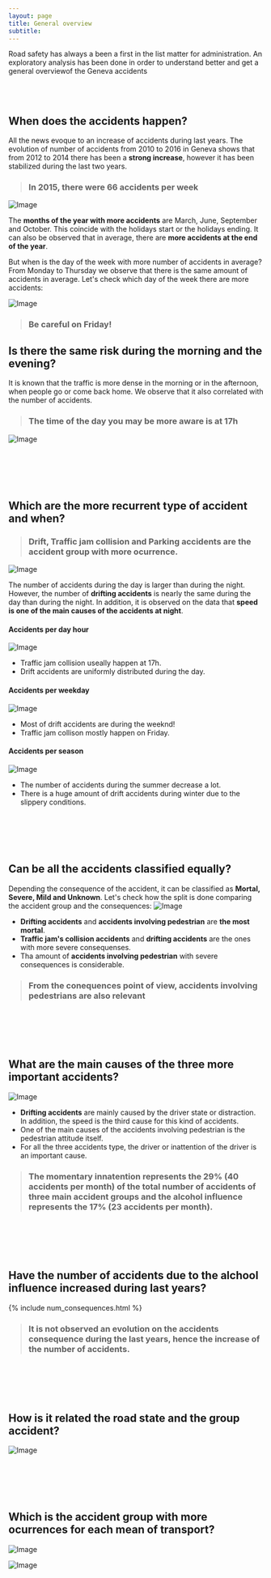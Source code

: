 ```yaml
---
layout: page
title: General overview
subtitle:
---
```



Road safety has always a been a first in the list matter for administration. An exploratory analysis has been done in order to understand better and get a general overviewof the Geneva accidents

<br>
<br>

## When does the accidents happen?
All the news evoque to an increase of accidents during last years. The evolution of number of accidents from 2010 to 2016 in Geneva shows that from 2012 to 2014 there has been a **strong increase**, however it has been stabilized during the last two years.

> ### In 2015, there were 66 accidents per week

![Image](../img/acc_year.png)

The **months of the year with more accidents** are March, June, September and October. This coincide with the holidays start or the holidays ending. It can also be observed that in average, there are **more accidents at the end of the year**.

But when is the day of the week with more number of accidents in average? From Monday to Thursday we observe that there is the same amount of accidents in average. Let's check which day of the week there are more accidents:

![Image](../img/acc_weekday.png)
> ### **Be careful** on Friday!
## Is there the same risk during the morning and the evening?
It is known that the traffic is more dense in the morning or in the afternoon, when people go or come back home. We observe that it also correlated with the number of accidents.
> ### The time of the day you may be more aware is at 17h

![Image](../img/acc_hour.png)

<br>
<br>
<br>
<br>


## Which are the more recurrent type of accident and when?
> ### Drift, Traffic jam collision and Parking accidents are the accident group with more ocurrence.

![Image](../img/acc_gr.png)

The number of accidents during the day is larger than during the night. However, the number of **drifting accidents** is nearly the same during the day than during the night. In addition, it is observed on the data that **speed is one of the main causes of the accidents at night**.

#### Accidents per day hour
![Image](../img/hour_acc.png)
* Traffic jam collision useally happen at 17h.
* Drift accidents are uniformly distributed during the day.


#### Accidents per weekday
![Image](../img/day_acc.png)
* Most of drift accidents are during the weeknd!
* Traffic jam collison mostly happen on Friday.


#### Accidents per season
![Image](../img/season_acc.png)
* The number of accidents during the summer decrease a lot.
* There is a huge amount of drift accidents during winter due to the slippery conditions.

<br>
<br>
<br>
<br>

## Can be all the accidents classified equally?
Depending the consequence of the accident, it can be classified as **Mortal, Severe, Mild and Unknown**. Let's check how the split is done comparing the accident group and the consequences:
![Image](../img/acc_gr_con.png)
* **Drifting accidents** and **accidents involving pedestrian** are **the most mortal**.
* **Traffic jam's collision accidents** and **drifting accidents** are the ones with more severe consequenses.
* Tha amount of **accidents involving pedestrian** with severe consequences is considerable.

> ### From the conequences point of view, accidents involving pedestrians are also relevant

<br>
<br>
<br>
<br>


## What are the main causes of the three more important accidents?
![Image](../img/acc_gr_causeg.png)
* **Drifting accidents** are mainly caused by the driver state or distraction. In addition, the speed is the third cause for this kind of accidents.
* One of the main causes of the accidents involving pedestrian is the pedestrian attitude itself.
* For all the three accidents type, the driver or inattention of the driver is an important cause.

> ### The momentary innatention represents the 29% (40 accidents per month) of the total number of accidents of three main accident groups and the alcohol influence represents the 17% (23 accidents per month).

<br>
<br>
<br>
<br>


## Have the number of accidents due to the alchool influence increased during last years?
{% include num_consequences.html %}
> ### It is not observed an evolution on the accidents consequence during the last years, hence the increase of the number of accidents. 

<br>
<br>
<br>
<br>


## How is it related the road state and the group accident?
![Image](../img/acc_stateroad.png)

<br>
<br>
<br>
<br>


## Which is the accident group with more ocurrences for each mean of transport?
![Image](../img/tourism_transp.png)

![Image](../img/other_transp.png)
